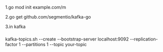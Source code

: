 1.go mod init example.com/m

2.go get github.com/segmentio/kafka-go

3.in kafka
###
kafka-topics.sh --create --bootstrap-server localhost:9092 --replication-factor 1 --partitions 1 --topic your-topic
